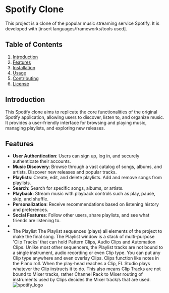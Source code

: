 # Spotify Clone

This project is a clone of the popular music streaming service Spotify. It is developed with [insert languages/frameworks/tools used].

## Table of Contents

1. [Introduction](#introduction)
2. [Features](#features)
3. [Installation](#installation)
4. [Usage](#usage)
5. [Contributing](#contributing)
6. [License](#license)

## Introduction

This Spotify clone aims to replicate the core functionalities of the original Spotify application, allowing users to discover, listen to, and organize music. It provides a user-friendly interface for browsing and playing music, managing playlists, and exploring new releases.

## Features

- **User Authentication**: Users can sign up, log in, and securely authenticate their accounts.
- **Music Discovery**: Browse through a vast catalog of songs, albums, and artists. Discover new releases and popular tracks.
- **Playlists**: Create, edit, and delete playlists. Add and remove songs from playlists.
- **Search**: Search for specific songs, albums, or artists.
- **Playback**: Stream music with playback controls such as play, pause, skip, and shuffle.
- **Personalization**: Receive recommendations based on listening history and preferences.
- **Social Features**: Follow other users, share playlists, and see what friends are listening to.
- 
- The Playlist 
The Playlist sequences (plays) all elements of the project to make the final song. The Playlist window is a stack of multi-purpose 'Clip Tracks' that can hold Pattern Clips, Audio Clips and Automation Clips. Unlike most other sequencers, the Playlist tracks are not bound to a single instrument, audio recording or even Clip type. You can put any Clip type anywhere and even overlay Clips. Clips function like notes in the Piano roll. When the play-head reaches a Clip, FL Studio plays whatever the Clip instructs it to do. This also means Clip Tracks are not bound to Mixer tracks, rather Channel Rack to Mixer routing of instruments used by Clips decides the Mixer track/s that are used.
![spotify_logo](https://github.com/LakshmiHadi/project/assets/149565944/f6bfc762-fbdf-4792-85fa-3c231454a059)







